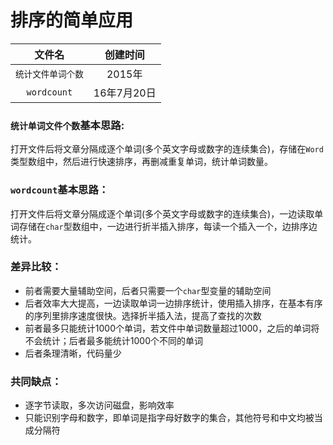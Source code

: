 排序的简单应用
==========

|文件名|创建时间|
|:------:|:----:
|`统计文件单词个数`|2015年
|`wordcount`|16年7月20日

### `统计单词文件个数`基本思路:
打开文件后将文章分隔成逐个单词(多个英文字母或数字的连续集合)，存储在`Word`类型数组中，然后进行快速排序，再删减重复单词，统计单词数量。

### `wordcount`基本思路：
打开文件后将文章分隔成逐个单词(多个英文字母或数字的连续集合)，一边读取单词存储在`char`型数组中，一边进行折半插入排序，每读一个插入一个，边排序边统计。

### 差异比较：
* 前者需要大量辅助空间，后者只需要一个`char`型变量的辅助空间
* 后者效率大大提高，一边读取单词一边排序统计，使用插入排序，在基本有序的序列里排序速度很快。选择折半插入法，提高了查找的次数
* 前者最多只能统计1000个单词，若文件中单词数量超过1000，之后的单词将不会统计；后者最多能统计1000个不同的单词
* 后者条理清晰，代码量少

### 共同缺点：
* 逐字节读取，多次访问磁盘，影响效率
* 只能识别字母和数字，即单词是指字母好数字的集合，其他符号和中文均被当成分隔符
